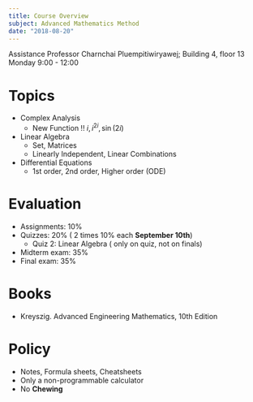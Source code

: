 ```yaml
---
title: Course Overview
subject: Advanced Mathematics Method
date: "2018-08-20"
---
```


Assistance Professor Charnchai Pluempitiwiryawej; Building 4, floor 13  
Monday 9:00 - 12:00

# Topics

- Complex Analysis
  - New Function !! $i, i^{2i}, \sin(2i)$
- Linear Algebra
  - Set, Matrices
  - Linearly Independent, Linear Combinations
- Differential Equations
  - 1st order, 2nd order, Higher order (ODE)

# Evaluation

- Assignments: 10%
- Quizzes: 20% ( 2 times 10% each **September 10th**)
  - Quiz 2: Linear Algebra ( only on quiz, not on finals)
- Midterm exam: 35%
- Final exam: 35%

# Books

- Kreyszig. Advanced Engineering Mathematics, 10th Edition

# Policy

- Notes, Formula sheets, Cheatsheets
- Only a non-programmable calculator
- No **Chewing**
